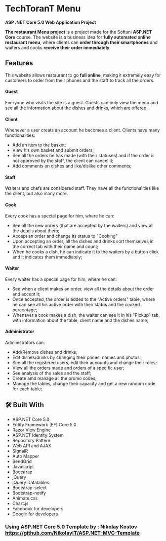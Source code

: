 # TechToranT Menu

**ASP .NET Core 5.0 Web Application Project**

**The restaurant Menu project** is a project made for the Softuni **ASP.NET Core** course. The website is a business idea for **fully automated online restaurant menu**, where clients can **order through their smartphones** and waiters and cooks **receive their order immediately**.

## **Features**

This website allows restaurant to go **full online**, making it extremely easy for customers to order from their phones and the staff to track all the orders.

#### **Guest**

Everyone who visits the site is a guest.
Guests can only view the menu and see all the information about the dishes and drinks, which are offered.

#### **Client**

Whenever a user creats an account he becomes a client.
Clients have many functionalities:
* Add an item to the basket;
* View his own basket and  submit orders;
* See all the orders he has made (with their statuses) and if the order is not approved by the staff, the client can cancel it;
* Add comments on dishes and like/dislike other comments;

#### **Staff**

Waiters and chefs are considered staff.
They have all the functionalities like the client, but also many more.

#### **Cook**
Every cook has a special page for him, where he can:

* See all the new orders (that are accepted by the waiters) and view all the details about them;
* Accept an order and change its status to "Cooking"
* Upon accepting an order, all the dishes and drinks sort themselves in the correct tab with their name and count;
* When he cooks a dish, he can indicate it to the waiters by a button click and it indicates them immediately;

#### **Waiter**
Every waiter has a special page for him, where he can:
* See when a client makes an order, view all the details about the order and accept it;
* Once accepted, the order is added to the "Active orders" table, where he can see all *his* active order with their status and the cooked percentage;
* Whenever a cook makes a dish, the waiter can see it in his "Pickup" tab, with information about the table, client name and the dishes name;

#### **Administrator**

Administrators can:

* Add/Remove dishes and drinks;
* Edit dishes/drinks by changing their prices, names and photos;
* See all the registered users, edit their accounts and change their roles;
* View all the orders made and orders of a specific user;
* See analysis of the sales and the staff;
* Create amd manage all the promo codes;
* Manage the tables, change their capacity and get a new random code for each table;


## :hammer_and_wrench: Built With
- ASP.NET Core 5.0
- Entity Framework (EF) Core 5.0
- Razor View Engine
- ASP.NET Identity System
- Repository Pattern
- Web API and AJAX
- SignalR
- Auto Mapper
- SendGrid
- Javascript
- Bootstrap
- jQuery
- jQuery Datatables
- Bootstrap-select
- Bootstrap-notify
- Animate.css
- Chart.js
- Facebook for developers
- Google for developers



### Using ASP.NET Core 5.0 Template by : Nikolay Kostov https://github.com/NikolayIT/ASP.NET-MVC-Template
